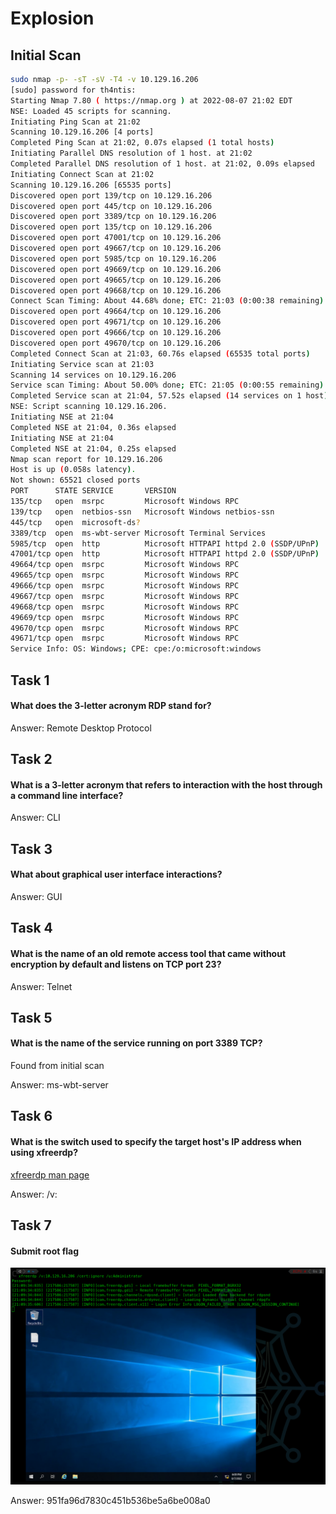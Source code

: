 # Explosion

## Initial Scan

```bash
sudo nmap -p- -sT -sV -T4 -v 10.129.16.206
[sudo] password for th4ntis: 
Starting Nmap 7.80 ( https://nmap.org ) at 2022-08-07 21:02 EDT
NSE: Loaded 45 scripts for scanning.
Initiating Ping Scan at 21:02
Scanning 10.129.16.206 [4 ports]
Completed Ping Scan at 21:02, 0.07s elapsed (1 total hosts)
Initiating Parallel DNS resolution of 1 host. at 21:02
Completed Parallel DNS resolution of 1 host. at 21:02, 0.09s elapsed
Initiating Connect Scan at 21:02
Scanning 10.129.16.206 [65535 ports]
Discovered open port 139/tcp on 10.129.16.206
Discovered open port 445/tcp on 10.129.16.206
Discovered open port 3389/tcp on 10.129.16.206
Discovered open port 135/tcp on 10.129.16.206
Discovered open port 47001/tcp on 10.129.16.206
Discovered open port 49667/tcp on 10.129.16.206
Discovered open port 5985/tcp on 10.129.16.206
Discovered open port 49669/tcp on 10.129.16.206
Discovered open port 49665/tcp on 10.129.16.206
Discovered open port 49668/tcp on 10.129.16.206
Connect Scan Timing: About 44.68% done; ETC: 21:03 (0:00:38 remaining)
Discovered open port 49664/tcp on 10.129.16.206
Discovered open port 49671/tcp on 10.129.16.206
Discovered open port 49666/tcp on 10.129.16.206
Discovered open port 49670/tcp on 10.129.16.206
Completed Connect Scan at 21:03, 60.76s elapsed (65535 total ports)
Initiating Service scan at 21:03
Scanning 14 services on 10.129.16.206
Service scan Timing: About 50.00% done; ETC: 21:05 (0:00:55 remaining)
Completed Service scan at 21:04, 57.52s elapsed (14 services on 1 host)
NSE: Script scanning 10.129.16.206.
Initiating NSE at 21:04
Completed NSE at 21:04, 0.36s elapsed
Initiating NSE at 21:04
Completed NSE at 21:04, 0.25s elapsed
Nmap scan report for 10.129.16.206
Host is up (0.058s latency).
Not shown: 65521 closed ports
PORT      STATE SERVICE       VERSION
135/tcp   open  msrpc         Microsoft Windows RPC
139/tcp   open  netbios-ssn   Microsoft Windows netbios-ssn
445/tcp   open  microsoft-ds?
3389/tcp  open  ms-wbt-server Microsoft Terminal Services
5985/tcp  open  http          Microsoft HTTPAPI httpd 2.0 (SSDP/UPnP)
47001/tcp open  http          Microsoft HTTPAPI httpd 2.0 (SSDP/UPnP)
49664/tcp open  msrpc         Microsoft Windows RPC
49665/tcp open  msrpc         Microsoft Windows RPC
49666/tcp open  msrpc         Microsoft Windows RPC
49667/tcp open  msrpc         Microsoft Windows RPC
49668/tcp open  msrpc         Microsoft Windows RPC
49669/tcp open  msrpc         Microsoft Windows RPC
49670/tcp open  msrpc         Microsoft Windows RPC
49671/tcp open  msrpc         Microsoft Windows RPC
Service Info: OS: Windows; CPE: cpe:/o:microsoft:windows
```

## Task 1

#### What does the 3-letter acronym RDP stand for?

Answer: Remote Desktop Protocol

## Task 2

#### What is a 3-letter acronym that refers to interaction with the host through a command line interface?

Answer: CLI

## Task 3

#### What about graphical user interface interactions?

Answer:  GUI

## Task 4

#### What is the name of an old remote access tool that came without encryption by default and listens on TCP port 23?

Answer: Telnet

## Task 5

#### What is the name of the service running on port 3389 TCP?

Found from initial scan

Answer: ms-wbt-server

## Task 6

#### What is the switch used to specify the target host's IP address when using xfreerdp?

[xfreerdp man page](https://www.mankier.com/1/xfreerdp)

Answer: /v:

## Task 7

#### Submit root flag

![](<../../../../.gitbook/assets/image (4) (1) (1) (1).png>)

Answer: 951fa96d7830c451b536be5a6be008a0
